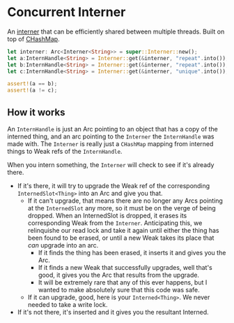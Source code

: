 # Concurrent Interner

An [interner](https://en.wikipedia.org/wiki/String_interning) that can be efficiently shared between multiple threads. Built on top of [CHashMap](https://crates.io/crates/chashmap).

```rust
let interner: Arc<Interner<String>> = super::Interner::new();
let a:InternHandle<String> = Interner::get(&interner, "repeat".into());
let b:InternHandle<String> = Interner::get(&interner, "repeat".into());
let c:InternHandle<String> = Interner::get(&interner, "unique".into());

assert!(a == b);
assert!(a != c);
```

## How it works

An `InternHandle` is just an Arc pointing to an object that has a copy of the interned thing, and an arc pointing to the `Interner` the `InternHandle` was made with. The `Interner` is really just a `CHashMap` mapping from interned things to Weak refs of the `InternHandle`.

When you intern something, the `Interner` will check to see if it's already there.
    
* If it's there, it will try to upgrade the Weak ref of the corresponding `InternedSlot<Thing>` into an Arc and give you that.
	* If it can't upgrade, that means there are no longer any Arcs pointing at the `InternedSlot` any more, so it must be on the verge of being dropped. When an InternedSlot is dropped, it erases its corresponding Weak from the `Interner`. Anticipating this, we relinquishe our read lock and take it again until either the thing has been found to be erased, or until a new Weak takes its place that *can* upgrade into an arc.
		* If it finds the thing has been erased, it inserts it and gives you the Arc.
		* If it finds a new Weak that successfully upgrades, well that's good, it gives you the Arc that results from the upgrade.
		* It will be extremely rare that any of this ever happens, but I wanted to make absolutely sure that this code was safe.
	* If it can upgrade, good, here is your `Interned<Thing>`. We never needed to take a write lock.
* If it's not there, it's inserted and it gives you the resultant Interned<Thing>.

